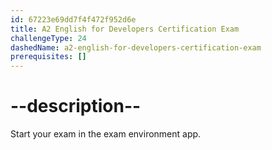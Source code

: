 ```yaml
---
id: 67223e69dd7f4f472f952d6e
title: A2 English for Developers Certification Exam
challengeType: 24
dashedName: a2-english-for-developers-certification-exam
prerequisites: []
---
```


# --description--

Start your exam in the exam environment app.
